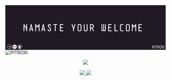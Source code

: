 <img align="center" src="https://github.com/PITROXI/PITROXI/blob/main/Pitroxi_banner.jpg" />
<img src="https://komarev.com/ghpvc/?username=PITROXI&style=flat-square" alt="PITROXI" />
<p align='center'><a href="#"><img src="https://github-readme-stats.vercel.app/api?username=PITROXI&count_private=true&include_all_commits=true&show_icons=true&theme=radical" width="350" />
<p align='center'><a href="https://t.me/PITROXI"><img src="https://img.shields.io/badge/Telegram-2CA5E0?style=for-the-badge&logo=telegram&logoColor=white&style=round" width="100" /> 
</h2> 
<a href="mailto:projectpitroxi@gmail.com"><img src="https://img.shields.io/badge/Gmail-D14836?style=for-the-badge&logo=gmail&logoColor=white" />
